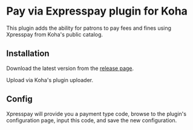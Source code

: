 # Pay via Expresspay plugin for Koha

This plugin adds the ability for patrons to pay fees and fines using Xpresspay from Koha's public catalog.

## Installation

Download the latest version from the [release page](https://github.com/bywatersolutions/koha-plugin-pay-via-xpresspay/releases).

Upload via Koha's plugin uploader.

## Config

Xpresspay will provide you a payment type code, browse to the plugin's configuration page, input this code, and save the new configuration.
